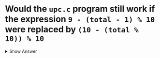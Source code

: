 # Would the `upc.c` program still work if the expression `9 - (total - 1) % 10` were replaced by `(10 - (total % 10)) % 10`

<details>
<summary>Show Answer</summary>

- Yes

</details>
